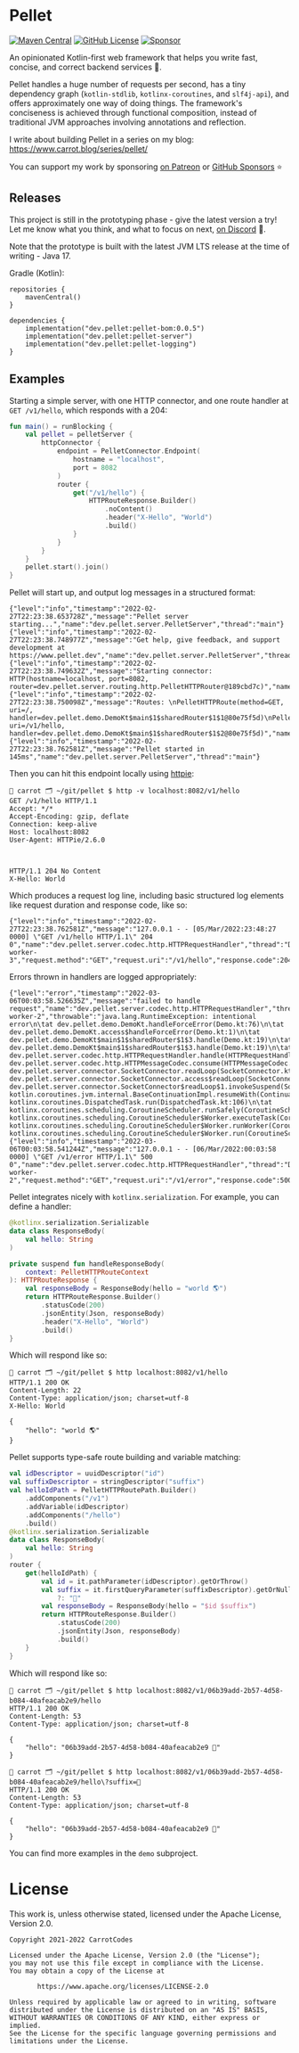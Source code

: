 # Pellet

[![Maven Central](https://img.shields.io/maven-central/v/dev.pellet/pellet-server?style=flat-square)](https://mvnrepository.com/artifact/dev.pellet)
[![GitHub License](https://img.shields.io/badge/license-Apache%20License%202.0-blue.svg?style=flat-square)](http://www.apache.org/licenses/LICENSE-2.0)
[![Sponsor](https://img.shields.io/badge/Patreon-F96854?style=flat-square&logo=patreon&logoColor=white)](https://www.patreon.com/carrotcodes)

An opinionated Kotlin-first web framework that helps you write fast, concise, and correct backend services 🚀.

Pellet handles a huge number of requests per second, has a tiny dependency graph (`kotlin-stdlib`, `kotlinx-coroutines`, and `slf4j-api`), and offers approximately one way of doing things. The framework's conciseness is achieved through functional composition, instead of traditional JVM approaches involving annotations and reflection.

I write about building Pellet in a series on my blog: https://www.carrot.blog/series/pellet/

You can support my work by sponsoring [on Patreon](https://www.patreon.com/carrotcodes) or [GitHub Sponsors](https://www.github.com/sponsors/carrotcodes) ⭐️

## Releases

This project is still in the prototyping phase - give the latest version a try! Let me know what you think, and what to focus on next, [on Discord](https://www.carrot.blog/discord) 💬.

Note that the prototype is built with the latest JVM LTS release at the time of writing - Java 17. 

Gradle (Kotlin):
```
repositories {
    mavenCentral()
}

dependencies {
    implementation("dev.pellet:pellet-bom:0.0.5")
    implementation("dev.pellet:pellet-server")
    implementation("dev.pellet:pellet-logging")
}
```

## Examples

Starting a simple server, with one HTTP connector, and one route handler at `GET /v1/hello`, which responds with a 204:

```kotlin
fun main() = runBlocking {
    val pellet = pelletServer {
        httpConnector {
            endpoint = PelletConnector.Endpoint(
                hostname = "localhost",
                port = 8082
            )
            router {
                get("/v1/hello") {
                    HTTPRouteResponse.Builder()
                        .noContent()
                        .header("X-Hello", "World")
                        .build()
                }
            }
        }
    }
    pellet.start().join()
}
```

Pellet will start up, and output log messages in a structured format:
```
{"level":"info","timestamp":"2022-02-27T22:23:38.653728Z","message":"Pellet server starting...","name":"dev.pellet.server.PelletServer","thread":"main"}
{"level":"info","timestamp":"2022-02-27T22:23:38.748977Z","message":"Get help, give feedback, and support development at https://www.pellet.dev","name":"dev.pellet.server.PelletServer","thread":"main"}
{"level":"info","timestamp":"2022-02-27T22:23:38.749632Z","message":"Starting connector: HTTP(hostname=localhost, port=8082, router=dev.pellet.server.routing.http.PelletHTTPRouter@189cbd7c)","name":"dev.pellet.server.PelletServer","thread":"main"}
{"level":"info","timestamp":"2022-02-27T22:23:38.750098Z","message":"Routes: \nPelletHTTPRoute(method=GET, uri=/, handler=dev.pellet.demo.DemoKt$main$1$sharedRouter$1$1@80e75f5d)\nPelletHTTPRoute(method=POST, uri=/v1/hello, handler=dev.pellet.demo.DemoKt$main$1$sharedRouter$1$2@80e75f5d)","name":"dev.pellet.server.PelletServer","thread":"main"}
{"level":"info","timestamp":"2022-02-27T22:23:38.762581Z","message":"Pellet started in 145ms","name":"dev.pellet.server.PelletServer","thread":"main"}
```

Then you can hit this endpoint locally using [httpie](https://httpie.io/):
```
🥕 carrot 🗂 ~/git/pellet $ http -v localhost:8082/v1/hello
GET /v1/hello HTTP/1.1
Accept: */*
Accept-Encoding: gzip, deflate
Connection: keep-alive
Host: localhost:8082
User-Agent: HTTPie/2.6.0



HTTP/1.1 204 No Content
X-Hello: World
```

Which produces a request log line, including basic structured log elements like request duration and response code, like so:
```
{"level":"info","timestamp":"2022-02-27T22:23:38.762581Z","message":"127.0.0.1 - - [05/Mar/2022:23:48:27 0000] \"GET /v1/hello HTTP/1.1\" 204 0","name":"dev.pellet.server.codec.http.HTTPRequestHandler","thread":"DefaultDispatcher-worker-3","request.method":"GET","request.uri":"/v1/hello","response.code":204,"response.duration_ms":1}
```

Errors thrown in handlers are logged appropriately:
```
{"level":"error","timestamp":"2022-03-06T00:03:58.526635Z","message":"failed to handle request","name":"dev.pellet.server.codec.http.HTTPRequestHandler","thread":"DefaultDispatcher-worker-2","throwable":"java.lang.RuntimeException: intentional error\n\tat dev.pellet.demo.DemoKt.handleForceError(Demo.kt:76)\n\tat dev.pellet.demo.DemoKt.access$handleForceError(Demo.kt:1)\n\tat dev.pellet.demo.DemoKt$main$1$sharedRouter$1$3.handle(Demo.kt:19)\n\tat dev.pellet.demo.DemoKt$main$1$sharedRouter$1$3.handle(Demo.kt:19)\n\tat dev.pellet.server.codec.http.HTTPRequestHandler.handle(HTTPRequestHandler.kt:62)\n\tat dev.pellet.server.codec.http.HTTPMessageCodec.consume(HTTPMessageCodec.kt:94)\n\tat dev.pellet.server.connector.SocketConnector.readLoop(SocketConnector.kt:76)\n\tat dev.pellet.server.connector.SocketConnector.access$readLoop(SocketConnector.kt:18)\n\tat dev.pellet.server.connector.SocketConnector$readLoop$1.invokeSuspend(SocketConnector.kt)\n\tat kotlin.coroutines.jvm.internal.BaseContinuationImpl.resumeWith(ContinuationImpl.kt:33)\n\tat kotlinx.coroutines.DispatchedTask.run(DispatchedTask.kt:106)\n\tat kotlinx.coroutines.scheduling.CoroutineScheduler.runSafely(CoroutineScheduler.kt:571)\n\tat kotlinx.coroutines.scheduling.CoroutineScheduler$Worker.executeTask(CoroutineScheduler.kt:750)\n\tat kotlinx.coroutines.scheduling.CoroutineScheduler$Worker.runWorker(CoroutineScheduler.kt:678)\n\tat kotlinx.coroutines.scheduling.CoroutineScheduler$Worker.run(CoroutineScheduler.kt:665)\n"}
{"level":"info","timestamp":"2022-03-06T00:03:58.541244Z","message":"127.0.0.1 - - [06/Mar/2022:00:03:58 0000] \"GET /v1/error HTTP/1.1\" 500 0","name":"dev.pellet.server.codec.http.HTTPRequestHandler","thread":"DefaultDispatcher-worker-2","request.method":"GET","request.uri":"/v1/error","response.code":500,"response.duration_ms":2}
```

Pellet integrates nicely with `kotlinx.serialization`. For example, you can define a handler:
```kotlin
@kotlinx.serialization.Serializable
data class ResponseBody(
    val hello: String
)

private suspend fun handleResponseBody(
    context: PelletHTTPRouteContext
): HTTPRouteResponse {
    val responseBody = ResponseBody(hello = "world 🌎")
    return HTTPRouteResponse.Builder()
        .statusCode(200)
        .jsonEntity(Json, responseBody)
        .header("X-Hello", "World")
        .build()
}
```

Which will respond like so:
```
🥕 carrot 🗂 ~/git/pellet $ http localhost:8082/v1/hello
HTTP/1.1 200 OK
Content-Length: 22
Content-Type: application/json; charset=utf-8
X-Hello: World

{
    "hello": "world 🌎"
}
```

Pellet supports type-safe route building and variable matching:
```kotlin
val idDescriptor = uuidDescriptor("id")
val suffixDescriptor = stringDescriptor("suffix")
val helloIdPath = PelletHTTPRoutePath.Builder()
    .addComponents("/v1")
    .addVariable(idDescriptor)
    .addComponents("/hello")
    .build()
@kotlinx.serialization.Serializable
data class ResponseBody(
    val hello: String
)
router {
    get(helloIdPath) {
        val id = it.pathParameter(idDescriptor).getOrThrow()
        val suffix = it.firstQueryParameter(suffixDescriptor).getOrNull()
            ?: "👋"
        val responseBody = ResponseBody(hello = "$id $suffix")
        return HTTPRouteResponse.Builder()
            .statusCode(200)
            .jsonEntity(Json, responseBody)
            .build()
    }
}
```

Which will respond like so:
```
🥕 carrot 🗂 ~/git/pellet $ http localhost:8082/v1/06b39add-2b57-4d58-b084-40afeacab2e9/hello
HTTP/1.1 200 OK
Content-Length: 53
Content-Type: application/json; charset=utf-8

{
    "hello": "06b39add-2b57-4d58-b084-40afeacab2e9 👋"
}

🥕 carrot 🗂 ~/git/pellet $ http localhost:8082/v1/06b39add-2b57-4d58-b084-40afeacab2e9/hello\?suffix=🥕
HTTP/1.1 200 OK
Content-Length: 53
Content-Type: application/json; charset=utf-8

{
    "hello": "06b39add-2b57-4d58-b084-40afeacab2e9 🥕"
}
```

You can find more examples in the `demo` subproject.

# License

This work is, unless otherwise stated, licensed under the Apache License, Version 2.0.

```
Copyright 2021-2022 CarrotCodes

Licensed under the Apache License, Version 2.0 (the "License");
you may not use this file except in compliance with the License.
You may obtain a copy of the License at

       https://www.apache.org/licenses/LICENSE-2.0

Unless required by applicable law or agreed to in writing, software
distributed under the License is distributed on an "AS IS" BASIS,
WITHOUT WARRANTIES OR CONDITIONS OF ANY KIND, either express or implied.
See the License for the specific language governing permissions and
limitations under the License.
```